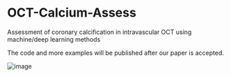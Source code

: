 # OCT-Calcium-Assess
 Assessment of coronary calcification  in intravascular OCT using machine/deep learning methods


The code and more examples will be published after our paper is accepted.

![image](https://github.com/IFF-0303/OCT-Calcium-Assess/tree/main/Figures/mvd70-z6sdp.gif)

